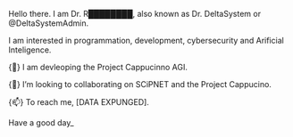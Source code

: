 Hello there. I am Dr. R████████, also known as Dr. DeltaSystem or @DeltaSystemAdmin.

I am interested in programmation, development, cybersecurity and Arificial Inteligence.

{🌱} I am devleoping the Project Cappucinno AGI.

{💞️} I’m looking to collaborating on SCiPNET and the Project Cappucino.

{📫} To reach me, [DATA EXPUNGED].

Have a good day_

<!---
That's pretty much all.
--->
